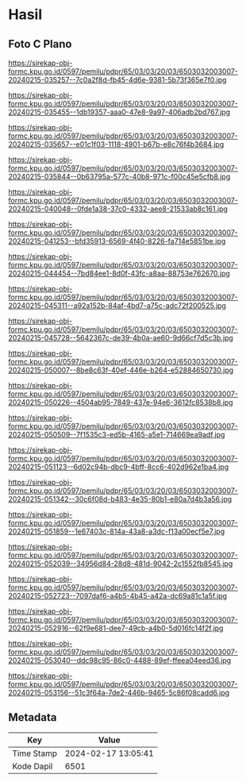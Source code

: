 # Hasil

## Foto C Plano

https://sirekap-obj-formc.kpu.go.id/0597/pemilu/pdpr/65/03/03/20/03/6503032003007-20240215-035257--7c0a2f8d-fb45-4d6e-9381-5b73f365e7f0.jpg

https://sirekap-obj-formc.kpu.go.id/0597/pemilu/pdpr/65/03/03/20/03/6503032003007-20240215-035455--1db19357-aaa0-47e8-9a97-406adb2bd767.jpg

https://sirekap-obj-formc.kpu.go.id/0597/pemilu/pdpr/65/03/03/20/03/6503032003007-20240215-035657--e01c1f03-1118-4901-b67b-e8c76f4b3684.jpg

https://sirekap-obj-formc.kpu.go.id/0597/pemilu/pdpr/65/03/03/20/03/6503032003007-20240215-035844--0b63795a-577c-40b8-971c-f00c45e5cfb8.jpg

https://sirekap-obj-formc.kpu.go.id/0597/pemilu/pdpr/65/03/03/20/03/6503032003007-20240215-040048--0fde1a38-37c0-4332-aee8-21533ab8c161.jpg

https://sirekap-obj-formc.kpu.go.id/0597/pemilu/pdpr/65/03/03/20/03/6503032003007-20240215-041253--bfd35913-6569-4f40-8226-fa714e5851be.jpg

https://sirekap-obj-formc.kpu.go.id/0597/pemilu/pdpr/65/03/03/20/03/6503032003007-20240215-044454--7bd84ee1-8d0f-43fc-a8aa-88753e762670.jpg

https://sirekap-obj-formc.kpu.go.id/0597/pemilu/pdpr/65/03/03/20/03/6503032003007-20240215-045311--a92a152b-84af-4bd7-a75c-adc72f200525.jpg

https://sirekap-obj-formc.kpu.go.id/0597/pemilu/pdpr/65/03/03/20/03/6503032003007-20240215-045728--5642367c-de39-4b0a-ae60-9d66cf7d5c3b.jpg

https://sirekap-obj-formc.kpu.go.id/0597/pemilu/pdpr/65/03/03/20/03/6503032003007-20240215-050007--8be8c63f-40ef-446e-b264-e52884650730.jpg

https://sirekap-obj-formc.kpu.go.id/0597/pemilu/pdpr/65/03/03/20/03/6503032003007-20240215-050226--4504ab95-7849-437e-94e6-3612fc8538b8.jpg

https://sirekap-obj-formc.kpu.go.id/0597/pemilu/pdpr/65/03/03/20/03/6503032003007-20240215-050509--7f1535c3-ed5b-4165-a5e1-714669ea9adf.jpg

https://sirekap-obj-formc.kpu.go.id/0597/pemilu/pdpr/65/03/03/20/03/6503032003007-20240215-051123--6d02c94b-dbc9-4bff-8cc6-402d962e1ba4.jpg

https://sirekap-obj-formc.kpu.go.id/0597/pemilu/pdpr/65/03/03/20/03/6503032003007-20240215-051342--30c6f08d-b483-4e35-80b1-e80a7d4b3a56.jpg

https://sirekap-obj-formc.kpu.go.id/0597/pemilu/pdpr/65/03/03/20/03/6503032003007-20240215-051859--1e67403c-814a-43a8-a3dc-f13a00ecf5e7.jpg

https://sirekap-obj-formc.kpu.go.id/0597/pemilu/pdpr/65/03/03/20/03/6503032003007-20240215-052039--34956d84-28d8-481d-9042-2c1552fb8545.jpg

https://sirekap-obj-formc.kpu.go.id/0597/pemilu/pdpr/65/03/03/20/03/6503032003007-20240215-052723--7097daf6-a4b5-4b45-a42a-dc69a81c1a5f.jpg

https://sirekap-obj-formc.kpu.go.id/0597/pemilu/pdpr/65/03/03/20/03/6503032003007-20240215-052916--62f9e681-dee7-49cb-a4b0-5d016fc14f2f.jpg

https://sirekap-obj-formc.kpu.go.id/0597/pemilu/pdpr/65/03/03/20/03/6503032003007-20240215-053040--ddc98c95-86c0-4488-89ef-ffeea04eed36.jpg

https://sirekap-obj-formc.kpu.go.id/0597/pemilu/pdpr/65/03/03/20/03/6503032003007-20240215-053156--51c3f64a-7de2-446b-9465-5c86f08cadd6.jpg


## Metadata

| Key        | Value               |
| ---------- | ------------------- |
| Time Stamp | 2024-02-17 13:05:41 |
| Kode Dapil | 6501                |




